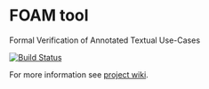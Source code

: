 FOAM tool
=========

Formal Verification of Annotated Textual Use-Cases

[![Build Status](http://india.ms.mff.cuni.cz/hudson/buildStatus/icon?job=foam-tool)](http://india.ms.mff.cuni.cz/hudson/view/foam-tool/job/foam-tool/)

For more information see [project wiki](https://github.com/d3sreq/foam-tool/wiki).
